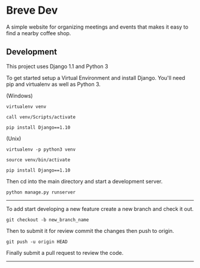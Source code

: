 # Breve Dev

A simple website for organizing meetings and events that makes it easy to find a nearby coffee shop.

## Development

This project uses Django 1.1 and Python 3

To get started setup a Virtual Environment and install Django. You'll need pip and virtualenv as well as Python 3.

(Windows)

```
virtualenv venv

call venv/Scripts/activate

pip install Django==1.10
```

(Unix)

```
virtualenv -p python3 venv

source venv/bin/activate

pip install Django==1.10
```

Then cd into the main directory and start a development server.

```
python manage.py runserver
```

---

To add start developing a new feature create a new branch and check it out.

```
git checkout -b new_branch_name
```

Then to submit it for review commit the changes then push to origin.

```
git push -u origin HEAD
```

Finally submit a pull request to review the code.

---
